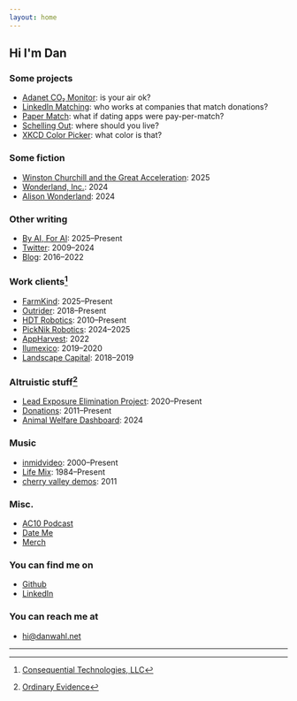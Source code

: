 ```yaml
---
layout: home
---
```


## Hi I'm Dan

### Some projects

- [Adanet CO₂ Monitor](https://github.com/danwahl/adanet-co2-monitor): is your air ok?
- [LinkedIn Matching](/pages/linkedin-matching): who works at companies that match donations?
- [Paper Match](https://papermat.ch/): what if dating apps were pay-per-match?
- [Schelling Out](https://schelling-out.streamlit.app/): where should you live?
- [XKCD Color Picker](/pages/xkcd-color-picker): what color is that?

### Some fiction

- [Winston Churchill and the Great Acceleration](pages/Winston_Churchill_and_the_Great_Acceleration): 2025
- [Wonderland, Inc.](/wonderland-inc): 2024
- [Alison Wonderland](/alison-wonderland): 2024

### Other writing

- [By AI, For AI](https://byaiforai.substack.com/): 2025–Present
- [Twitter](https://x.com/fakedrwahl): 2009–2024
- [Blog](/blog): 2016–2022

### Work clients[^1]


- [FarmKind](https://www.farmkind.giving/): 2025–Present
- [Outrider](https://www.outrider.ai/): 2018–Present
- [HDT Robotics](https://www.hdtrobotics.com/): 2010–Present
- [PickNik Robotics](https://picknik.ai/): 2024–2025
- [AppHarvest](https://en.wikipedia.org/wiki/AppHarvest): 2022
- [Ilumexico](https://ilumexico.mx/):  2019–2020
- [Landscape Capital](https://www.landscapecapital.com/): 2018–2019

### Altruistic stuff[^2]

- [Lead Exposure Elimination Project](https://leadelimination.org/): 2020–Present
- [Donations](https://docs.google.com/spreadsheets/d/e/2PACX-1vTb21bp3mWFiWo3KQgGVpEVgP5UdZDdvFhQHHbYlEcD1qnTVK1DNJGGHMvTroZ6Wdh4EjQRGMGYM6Ai/pubhtml?gid=1755635332&single=true): 2011–Present
- [Animal Welfare Dashboard](https://animal-welfare-dashboard.streamlit.app/): 2024

### Music

- [inmidvideo](https://inmidvideo.com/): 2000–Present
- [Life Mix](/pages/life-mix): 1984–Present
- [cherry valley demos](/pages/cherry-valley-demos): 2011

### Misc.

- [AC10 Podcast](/ac10-podcast)
- [Date Me](/pages/date-me)
- [Merch](/pages/merch)

### You can find me on

- [Github](https://github.com/danwahl)
- [LinkedIn](https://www.linkedin.com/in/drwahl/)

### You can reach me at

- [hi@danwahl.net](mailto:hi@danwahl.net)

---

[^1]: [Consequential Technologies, LLC](https://consequential.tech/)
[^2]: [Ordinary Evidence](https://ordinaryevidence.org/)

